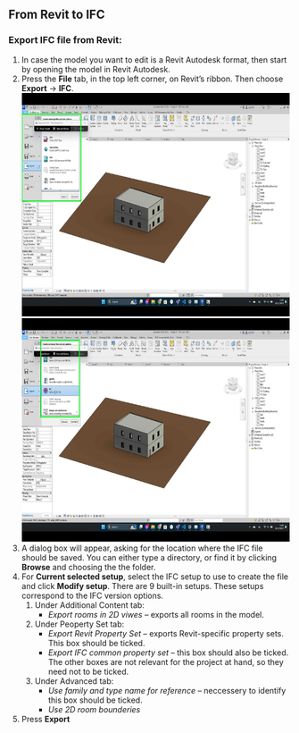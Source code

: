 ## From Revit to IFC
### Export IFC file from Revit:
1.  In case the model you want to edit is a Revit Autodesk format, then start by opening the model in Revit Autodesk. 
2.  Press the **File** tab, in the top left corner, on Revit’s ribbon. Then choose **Export** &rarr; **IFC**.
    <img src="./images/Punkt2_1.png" width="600" height="400"><img src="./images/Punkt2_2.png" width="600" height="400">
4.  A dialog box will appear, asking for the location where the IFC file should be saved. You can either type a directory, or find it by clicking **Browse** and choosing the the folder. 
5.  For **Current selected setup**, select the IFC setup to use to create the file and click **Modify setup**. There are 9 built-in setups. These setups correspond to the IFC version options.
    1. Under Additional Content tab:
       *    _Export rooms in 2D viwes_ – exports all rooms in the model.
    2. Under Peoperty Set tab:
       *    _Export Revit Property Set_ – exports Revit-specific property sets. This box should be ticked.
       *    _Export IFC common property set_ – this box should also be ticked. The other boxes are not relevant for the project at hand, so they need not to be ticked.
    3. Under Advanced tab:
       *    _Use family and type name for reference_ – neccessery to identify this box should be ticked.
       *    _Use 2D room bounderies_ 
6.	Press **Export**
